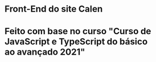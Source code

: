 # Front-End do site Calen
# Feito com base no curso "Curso de JavaScript e TypeScript do básico ao avançado 2021"